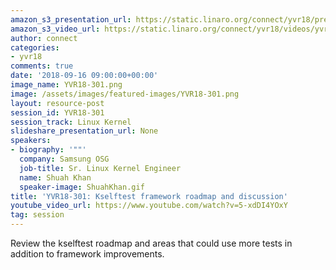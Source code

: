 ```yaml
---
amazon_s3_presentation_url: https://static.linaro.org/connect/yvr18/presentations/yvr18-301.pdf
amazon_s3_video_url: https://static.linaro.org/connect/yvr18/videos/yvr18-301.mp4
author: connect
categories:
- yvr18
comments: true
date: '2018-09-16 09:00:00+00:00'
image_name: YVR18-301.png
image: /assets/images/featured-images/YVR18-301.png
layout: resource-post
session_id: YVR18-301
session_track: Linux Kernel
slideshare_presentation_url: None
speakers:
- biography: '""'
  company: Samsung OSG
  job-title: Sr. Linux Kernel Engineer
  name: Shuah Khan
  speaker-image: ShuahKhan.gif
title: 'YVR18-301: Kselftest framework roadmap and discussion'
youtube_video_url: https://www.youtube.com/watch?v=5-xdDI4YOxY
tag: session
---
```


Review the kselftest roadmap and areas that could use more tests in addition to framework improvements.